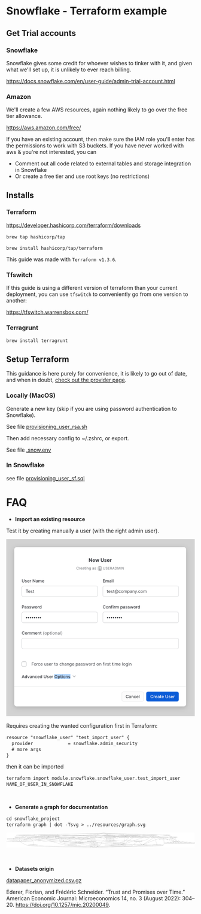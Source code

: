 # Snowflake - Terraform example

## Get Trial accounts

### Snowflake 

Snowflake gives some credit for whoever wishes to tinker with it, and given what we'll set up, it is unlikely to ever reach billing.

https://docs.snowflake.com/en/user-guide/admin-trial-account.html

### Amazon

We'll create a few AWS resources, again nothing likely to go over the free tier allowance.

https://aws.amazon.com/free/

If you have an existing account, then make sure the IAM role you'll enter has the permissions to work with S3 buckets. 
If you have never worked with aws & you're not interested, you can
- Comment out all code related to external tables and storage integration in Snowflake
- Or create a free tier and use root keys (no restrictions) 

## Installs

### Terraform

https://developer.hashicorp.com/terraform/downloads

```shell
brew tap hashicorp/tap
```
```shell
brew install hashicorp/tap/terraform
```

This guide was made with `Terraform v1.3.6`.

### Tfswitch

If this guide is using a different version of terraform than your current deployment, you can use `tfswitch` to conveniently go from one version to another: 

https://tfswitch.warrensbox.com/

### Terragrunt

```shell
brew install terragrunt
```

## Setup Terraform

This guidance is here purely for convenience, it is likely to go out of date, and when in doubt, [check out the provider page](https://github.com/Snowflake-Labs/terraform-provider-snowflake).

### Locally (MacOS)

Generate a new key (skip if you are using password authentication to Snowflake).

See file [provisioning_user_rsa.sh](provisioning/provisioning_user_rsa.sh)

Then add necessary config to ~/.zshrc, or export.

See file [.snow.env](provisioning/.snow.env)

### In Snowflake 

see file [provisioning_user_sf.sql](provisioning/provisioning_user_sf.sql)



# FAQ 

- **Import an existing resource**

Test it by creating manually a user (with the right admin user).

![create_user](./resources/screenshots/manual_create_user.png)

Requires creating the wanted configuration first in Terraform:
```shell
resource "snowflake_user" "test_import_user" {
  provider             = snowflake.admin_security
  # more args
}
```
then it can be imported
```shell
terraform import module.snowflake.snowflake_user.test_import_user NAME_OF_USER_IN_SNOWFLAKE
```
<br>

- **Generate a graph for documentation**
```shell
cd snowflake_project
terraform graph | dot -Tsvg > ../resources/graph.svg
```
![terraform_graph](./resources/graph.svg)

<br>

- **Datasets origin**

[datapaper_anonymized.csv.gz](./resources/files/)

Ederer, Florian, and Frédéric Schneider. “Trust and Promises over Time.” American Economic Journal: Microeconomics 14, no. 3 (August 2022): 304–20. https://doi.org/10.1257/mic.20200049.